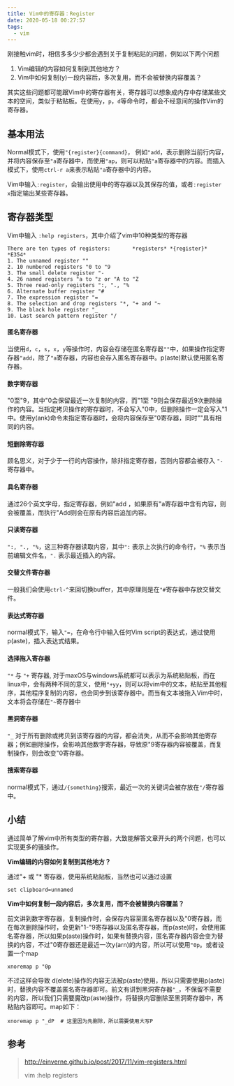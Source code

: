 ```yaml
---
title: Vim中的寄存器：Register
date: 2020-05-18 00:27:57
tags:
  - vim
---
```


刚接触vim时，相信多多少少都会遇到关于复制粘贴的问题，例如以下两个问题

1. Vim编辑的内容如何复制到其他地方？
2. Vim中如何复制(y)一段内容后，多次复用，而不会被替换内容覆盖？

其实这些问题都可能跟Vim中的寄存器有关，寄存器可以想象成内存中存储某些文本的空间，类似于粘贴板。在使用`y`，`p`，`d`等命令时，都会不经意间的操作Vim的寄存器。

## 基本用法

Normal模式下，使用`"{register}{command}`，  例如`"add`，表示删除当前行内容，并将内容保存至`"a`寄存器中，而使用`"ap`，则可以粘贴`"a`寄存器中的内容。而插入模式下，使用`ctrl-r a`来表示粘贴`"a`寄存器中的内容。

Vim中输入`:register`，会输出使用中的寄存器以及其保存的值，或者`:register x`指定输出某些寄存器。

## 寄存器类型

Vim中输入 `:help registers`，其中介绍了vim中10种类型的寄存器

```
There are ten types of registers:		*registers* *{register}* *E354*
1. The unnamed register ""
2. 10 numbered registers "0 to "9
3. The small delete register "-
4. 26 named registers "a to "z or "A to "Z
5. Three read-only registers ":, "., "%
6. Alternate buffer register "#
7. The expression register "=
8. The selection and drop registers "*, "+ and "~
9. The black hole register "_
10. Last search pattern register "/
```

#### 匿名寄存器

当使用`d`，`c`，`s`，`x`，`y`等操作时，内容会存储在匿名寄存器`""`中，如果操作指定寄存器`"add`，除了`"a`寄存器，内容也会存入匿名寄存器中。p(aste)默认使用匿名寄存器。

#### 数字寄存器

"0至"9，其中"0会保留最近一次复制的内容，而"1至 "9则会保存最近9次删除操作的内容。当指定拷贝操作的寄存器时，不会写入"0中，但删除操作一定会写入"1中。使用y(ank)命令未指定寄存器时，会将内容保存至"0寄存器，同时""具有相同的内容。

#### 短删除寄存器

顾名思义，对于少于一行的内容操作，除非指定寄存器，否则内容都会被存入 `"-` 寄存器中。

#### 具名寄存器

通过26个英文字母，指定寄存器，例如"add ，如果原有"a寄存器中含有内容，则会被覆盖，而执行"Add则会在原有内容后追加内容。

#### 只读寄存器

`":, "., "%`，这三种寄存器读取内容，其中`":`  表示上次执行的命令行，`"%` 表示当前编辑文件名，`".`  表示最近插入的内容。

#### 交替文件寄存器

一般我们会使用`ctrl-^`来回切换buffer，其中原理则是在`"#`寄存器中存放交替文件。

#### 表达式寄存器

normal模式下，输入`"=`，在命令行中输入任何Vim script的表达式，通过使用p(aste)，插入表达式结果。

#### 选择拖入寄存器

`"*` 与 `"+` 寄存器, 对于maxOS与windows系统都可以表示为系统粘贴板，而在linux中，会有两种不同的意义，使用`"+yy`，则可以将vim中的文本，粘贴至其他程序，其他程序复制的内容，也会同步到该寄存器中。而当有文本被拖入Vim中时，文本将会存储在`"~`寄存器中

#### 黑洞寄存器

`"_` 对于所有删除或拷贝到该寄存器的内容，都会消失，从而不会影响其他寄存器；例如删除操作，会影响其他数字寄存器，导致原"9寄存器内容被覆盖，而复制操作，则会改变"0寄存器。

#### 搜索寄存器

normal模式下，通过`/{something}`搜索，最近一次的关键词会被存放在`"/`寄存器中。

## 小结

通过简单了解vim中所有类型的寄存器，大致能解答文章开头的两个问题，也可以实现更多的骚操作。

**Vim编辑的内容如何复制到其他地方？**

通过"+ 或 "* 寄存器，使用系统粘贴板，当然也可以通过设置

```shell
set clipboard=unnamed
```

**Vim中如何复制一段内容后，多次复用，而不会被替换内容覆盖？**

前文讲到数字寄存器，复制操作时，会保存内容至匿名寄存器以及"0寄存器，而在每次删除操作时，会更新"1-"9寄存器以及匿名寄存器，而p(aste)时，会使用匿名寄存器，所以如果p(aste)操作时，如果有替换内容，匿名寄存器内容会变为替换的内容，不过"0寄存器还是最近一次y(arn)的内容，所以可以使用`"0p`。或者设置一个map

```shell
xnoremap p "0p
```

不过这样会导致 d(elete)操作的内容无法被p(aste)使用，所以只需要使用p(aste)时，替换内容不覆盖匿名寄存器即可。前文有讲到黑洞寄存器`"_`，不保留不需要的内容，所以我们只需要魔改p(aste)操作，将替换内容删除至黑洞寄存器中，再粘贴内容即可。map如下：

```shell
xnoremap p "_dP  # 这里因为先删除，所以需要使用大写P
```


## 参考

> http://einverne.github.io/post/2017/11/vim-registers.html
>
> vim  :help registers
